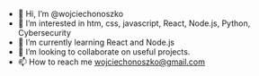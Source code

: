 - 👋 Hi, I’m @wojciechonoszko
- 👀 I’m interested in htm, css, javascript, React, Node.js, Python, Cybersecurity
- 🌱 I’m currently learning React and Node.js
- 💞️ I’m looking to collaborate on useful projects.
- 📫 How to reach me wojciechonoszko@gmail.com

<!---
wojciechonoszko/wojciechonoszko is a ✨ special ✨ repository because its `README.md` (this file) appears on your GitHub profile.
You can click the Preview link to take a look at your changes.
--->
